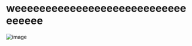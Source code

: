 # weeeeeeeeeeeeeeeeeeeeeeeeeeeeeeeeee
![image](https://i.pinimg.com/originals/a7/e9/82/a7e982da9f66728cd3f5e8ac316d10a4.gif)
